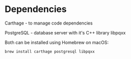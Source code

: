 Dependencies
============

Carthage - to manage code dependencies

PostgreSQL - database server with it's C++ library libpqxx

Both can be installed using Homebrew on macOS:

```
brew install carthage postgresql libpqxx
```
